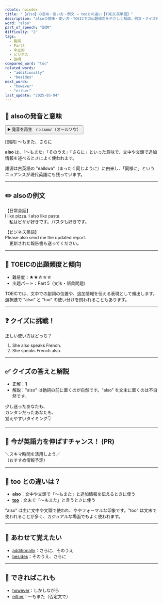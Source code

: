 ```yaml
---
robots: noindex
title: "【also】の意味・使い方・例文 ― tooとの違い【TOEIC英単語】"
description: "alsoの意味・使い方・TOEICでの出題傾向をやさしく解説。例文・クイズ付きでtooとの違いもわかりやすく学べます。"
word: "also"
part_of_speech: "副詞"
difficulty: "2"
tags:
  - 副詞
  - Part5
  - 中立的
  - ビジネス
  - 説明
compared_word: "too"
related_words:
  - "additionally"
  - "besides"
next_words:
  - "however"
  - "either"
last_update: "2025-05-04"
---
```


## 🔰 alsoの発音と意味

<button class="play-audio" onclick="playTTS('also')">
  <span class="play-audio-main">
    ▶️ 発音を再生　/ˈɔːl.soʊ/
  </span>
  <span class="play-audio-sub">
    （オールソウ）
  </span>
</button>

[副詞] ～もまた、さらに

**also** は、「～もまた」「そのうえ」「さらに」といった意味で、文中や文頭で追加情報を述べるときによく使われます。

語源は古英語の "eallswa"（まったく同じように）に由来し、「同様に」というニュアンスが現代英語にも残っています。

---

## ✏️ alsoの例文

【日常会話】  
I like pizza. I also like pasta.  
　私はピザが好きです。パスタも好きです。

【ビジネス英語】  
Please also send me the updated report.  
　更新された報告書も送ってください。

---

## 🎯 TOEICの出題頻度と傾向

- 難易度：★★☆☆☆
- 出題パート：Part 5（文法・語彙問題）

TOEICでは、文中での副詞の位置や、追加情報を伝える表現として頻出します。選択肢で "also" と "too" の使い分けを問われることもあります。

---

## ❓ クイズに挑戦！

正しい使い方はどっち？

1. She also speaks French.  
2. She speaks French also.

---

## ✅ クイズの答えと解説

- 正解：**1**
- 解説："also" は動詞の前に置くのが自然です。"also" を文末に置くのは不自然です。

少し迷ったあなたも、  
カンタンだったあなたも、  
覚えやすいタイミング👇️

---

## 🚀 今が英語力を伸ばすチャンス！ (PR)

<div class="info-center">
＼スキマ時間を活用しよう／<br>  
（おすすめ情報予定）
</div>

---

## 🤔  too との違いは？

- **also**：文中や文頭で「～もまた」と追加情報を伝えるときに使う
- **[too](/word/too/)**：文末で「～もまた」と言うときに使う

"also" は主に文中や文頭で使われ、ややフォーマルな印象です。"too" は文末で使われることが多く、カジュアルな場面でもよく使われます。

---

## 🧩 あわせて覚えたい

- [additionally](/word/additionally/)：さらに、そのうえ
- [besides](/word/besides/)：そのうえ、さらに

---

## 📖 できればこれも

- [however](/word/however/)：しかしながら
- [either](/word/either/)：～もまた（否定文で）

<!-- cvid: aid31_bid06 -->
